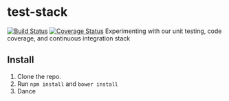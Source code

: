 test-stack
==========

[![Build Status](https://travis-ci.org/omnibus-app/test-stack.svg?branch=master)](https://travis-ci.org/omnibus-app/test-stack)
[![Coverage Status](https://img.shields.io/coveralls/omnibus-app/test-stack.svg)](https://coveralls.io/r/omnibus-app/test-stack)
Experimenting with our unit testing, code coverage, and continuous integration stack

## Install

1. Clone the repo.
2. Run `npm install` and `bower install`
3. Dance
